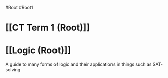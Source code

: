 #Root #Root1 
# [[CT Term 1 (Root)]]
# [[Logic (Root)]]

A guide to many forms of logic and their applications in things such as SAT-solving